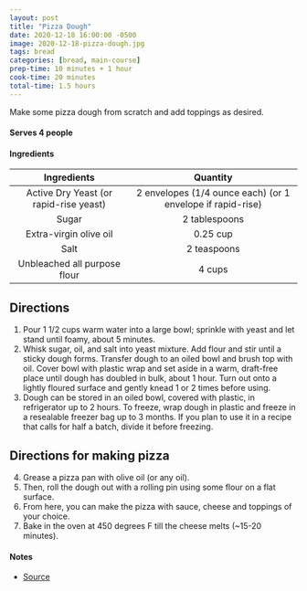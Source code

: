 ```yaml
---
layout: post
title: "Pizza Dough"
date: 2020-12-18 16:00:00 -0500
image: 2020-12-18-pizza-dough.jpg
tags: bread
categories: [bread, main-course]
prep-time: 10 minutes + 1 hour
cook-time: 20 minutes
total-time: 1.5 hours
---
```


Make some pizza dough from scratch and add toppings as desired.

#### Serves 4 people

#### Ingredients

|               Ingredients              |                          Quantity                          |
|:--------------------------------------:|:----------------------------------------------------------:|
| Active Dry Yeast (or rapid-rise yeast) | 2 envelopes (1/4 ounce each) (or 1 envelope if rapid-rise) |
|                  Sugar                 |                        2 tablespoons                       |
|         Extra-virgin olive oil         |                          0.25 cup                          |
|                  Salt                  |                         2 teaspoons                        |
|      Unbleached all purpose flour      |                           4 cups                           |

## Directions

1. Pour 1 1/2 cups warm water into a large bowl; sprinkle with yeast and let stand until foamy, about 5 minutes.
2. Whisk sugar, oil, and salt into yeast mixture. Add flour and stir until a sticky dough forms. Transfer dough to an oiled bowl and brush top with oil. Cover bowl with plastic wrap and set aside in a warm, draft-free place until dough has doubled in bulk, about 1 hour. Turn out onto a lightly floured surface and gently knead 1 or 2 times before using.
3. Dough can be stored in an oiled bowl, covered with plastic, in refrigerator up to 2 hours. To freeze, wrap dough in plastic and freeze in a resealable freezer bag up to 3 months. If you plan to use it in a recipe that calls for half a batch, divide it before freezing.

## Directions for making pizza

4. Grease a pizza pan with olive oil (or any oil).
5. Then, roll the dough out with a rolling pin using some flour on a flat surface.
6. From here, you can make the pizza with sauce, cheese and toppings of your choice.
7. Bake in the oven at 450 degrees F till the cheese melts (~15-20 minutes).

#### Notes

* [Source](https://www.marthastewart.com/332275/basic-pizza-dough)